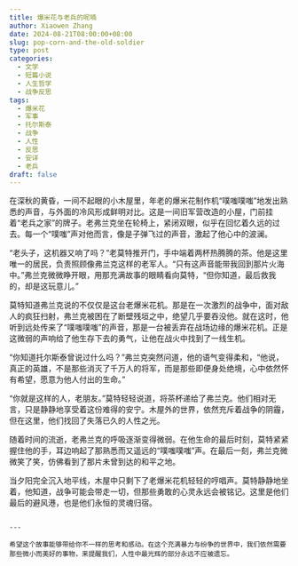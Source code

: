 ```yaml
---
title: 爆米花与老兵的呢喃
author: Xiaowen Zhang
date: 2024-08-21T08:00:00+08:00
slug: pop-corn-and-the-old-soldier
type: post
categories:
  - 文学
  - 短篇小说
  - 人生哲学
  - 战争反思
tags:
  - 爆米花
  - 军事
  - 托尔斯泰
  - 战争
  - 人性
  - 反思
  - 安详
  - 老兵
draft: false
---
```


在深秋的黄昏，一间不起眼的小木屋里，年老的爆米花制作机“噗嗤噗嗤”地发出熟悉的声音，与外面的冷风形成鲜明对比。这是一间旧军营改造的小屋，门前挂着“老兵之家”的牌子。老弗兰克坐在轮椅上，紧闭双眼，似乎在回忆着久远的过去。每一个“噗嗤”声对他而言，像是子弹飞过的声音，激起了他心中的波澜。

“老头子，这机器又响了吗？”老莫特推开门，手中端着两杯热腾腾的茶。他是这里唯一的居民，负责照顾像弗兰克这样的老军人。“只有这声音能带我回到那片火海中。”弗兰克微微睁开眼，用那充满故事的眼睛看向莫特，“但你知道，最后救我的，却是这玩意儿。”

莫特知道弗兰克说的不仅仅是这台老爆米花机。那是在一次激烈的战争中，面对敌人的疯狂扫射，弗兰克被困在了断壁残垣之中，绝望几乎要吞没他。就在这时，他听到远处传来了“噗嗤噗嗤”的声音，那是一台被丢弃在战场边缘的爆米花机。正是这微弱的声响给了他生存下去的勇气，让他在战火中找到了一线生机。

“你知道托尔斯泰曾说过什么吗？”弗兰克突然问道，他的语气变得柔和，“他说，真正的英雄，不是那些消灭了千万人的将军，而是那些即便身处绝境，心中依然怀有希望，愿意为他人付出的生命。”

“你就是这样的人，老朋友。”莫特轻轻说道，将茶杯递给了弗兰克。他们相对无言，只是静静地享受着这份难得的安宁。木屋外的世界，依然充斥着战争的阴霾，但在这里，他们找回了失落已久的人性之光。

随着时间的流逝，老弗兰克的呼吸逐渐变得微弱。在他生命的最后时刻，莫特紧紧握住他的手，耳边响起了那熟悉而又遥远的“噗嗤噗嗤”声。在最后一刻，弗兰克微微笑了笑，仿佛看到了那片未曾到达的和平之地。

当夕阳完全沉入地平线，木屋中只剩下了老爆米花机轻轻的哼唱声。莫特静静地坐着，他知道，战争可能会带走一切，但那些勇敢的心灵永远会被铭记。这里是他们最后的避风港，也是他们永恒的灵魂归宿。
```

---

希望这个故事能够带给你不一样的思考和感动。在这个充满暴力与纷争的世界中，我们依然需要那些微小而美好的事物，来提醒我们，人性中最光辉的部分永远不应被遗忘。